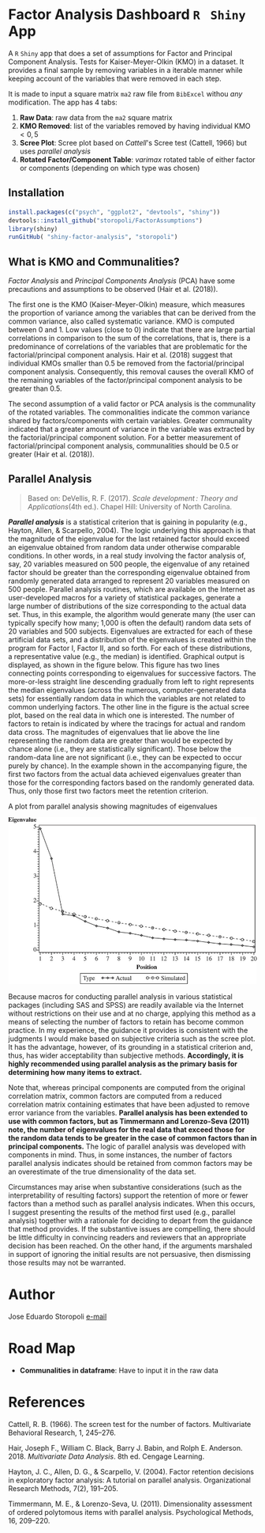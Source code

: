 # Factor Analysis Dashboard `R ` `Shiny` App

A `R` `Shiny` app that does a set of assumptions for Factor and Principal Component Analysis. Tests for Kaiser-Meyer-Olkin (KMO) in a dataset. It provides a final sample by removing variables in a iterable manner while keeping account of the variables that were removed in each step.

It is made to input a square matrix `ma2` raw file from `BibExcel` withou *any* modification. The app has 4 tabs:

1. **Raw Data**: raw data from the `ma2` square matrix
2. **KMO Removed**: list of the variables removed by having individual KMO $< 0,5$ 
3. **Scree Plot**: Scree plot based on *Cattell*'s Scree test  (Cattell, 1966)  but uses *parallel analysis*
4. **Rotated Factor/Component Table**: *varimax* rotated table of either factor or components (depending on which type was chosen)

## Installation

``` R
install.packages(c("psych", "ggplot2", "devtools", "shiny"))
devtools::install_github("storopoli/FactorAssumptions")
library(shiny)
runGitHub( "shiny-factor-analysis", "storopoli")
```

## What is KMO and Communalities?

*Factor Analysis* and *Principal Components Analysis* (PCA) have some
precautions and assumptions to be observed (Hair et al. (2018)).

The first one is the KMO (Kaiser-Meyer-Olkin) measure, which measures
the proportion of variance among the variables that can be derived from
the common variance, also called systematic variance. KMO is computed
between 0 and 1. Low values (close to 0) indicate that there are large
partial correlations in comparison to the sum of the correlations, that
is, there is a predominance of correlations of the variables that are
problematic for the factorial/principal component analysis. Hair et al.
(2018) suggest that individual KMOs smaller than 0.5 be removed from the
factorial/principal component analysis. Consequently, this removal
causes the overall KMO of the remaining variables of the
factor/principal component analysis to be greater than 0.5.

The second assumption of a valid factor or PCA analysis is the
communality of the rotated variables. The commonalities indicate the
common variance shared by factors/components with certain variables.
Greater communality indicated that a greater amount of variance in the
variable was extracted by the factorial/principal component solution.
For a better measurement of factorial/principal component analysis,
communalities should be 0.5 or greater (Hair et al. (2018)).

## Parallel Analysis

> Based on: DeVellis, R. F. (2017). *Scale development : Theory and Applications*(4th ed.). Chapel Hill: University of North Carolina.

***Parallel analysis*** is a statistical criterion that is gaining in popularity (e.g., Hayton, Allen, & Scarpello, 2004). The logic underlying this approach is that the magnitude of the eigenvalue for the last retained factor should exceed an eigenvalue obtained from random data under otherwise comparable conditions. In other words, in a real study involving the factor analysis of, say, 20 variables measured on 500 people, the eigenvalue of any retained factor should be greater than the corresponding eigenvalue obtained from randomly generated data arranged to represent 20 variables measured on 500 people. Parallel analysis routines, which are available on the Internet as user-developed macros for a variety of statistical packages, generate a large number of distributions of the size corresponding to the actual data set. Thus, in this example, the algorithm would generate many (the user can typically specify how many; 1,000 is often the default) random data sets of 20 variables and 500 subjects. Eigenvalues are extracted for each of these artificial data sets, and a distribution of the eigenvalues is created within the program for Factor I, Factor II, and so forth. For each of these distributions, a representative value (e.g., the median) is identified. Graphical output is displayed, as shown in the figure below. This figure has two lines connecting points corresponding to eigenvalues for successive factors. The more-or-less straight line descending gradually from left to right represents the median eigenvalues (across the numerous, computer-generated data sets) for essentially random data in which the variables are not related to common underlying factors. The other line in the figure is the actual scree plot, based on the real data in which one is interested. The number of factors to retain is indicated by where the tracings for actual and random data cross. The magnitudes of eigenvalues that lie above the line representing the random data are greater than would be expected by chance alone (i.e., they are statistically significant). Those below the random-data line are not significant (i.e., they can be expected to occur purely by chance). In the example shown in the accompanying figure, the first two factors from the actual data achieved eigenvalues greater than those for the corresponding factors based on the randomly generated data. Thus, only those first two factors meet the retention criterion.

A plot from parallel analysis showing magnitudes of eigenvalues

![parallel](images/parallel.png)

Because macros for conducting parallel analysis in various statistical packages (including SAS and SPSS) are readily available via the Internet without restrictions on their use and at no charge, applying this method as a means of selecting the number of factors to retain has become common practice. In my experience, the guidance it provides is consistent with the judgments I would make based on subjective criteria such as the scree plot. It has the advantage, however, of its grounding in a statistical criterion and, thus, has wider acceptability than subjective methods. **Accordingly, it is highly recommended using parallel analysis as the primary basis for determining how many items to extract.**

Note that, whereas principal components are computed from the original correlation matrix, common factors are computed from a reduced correlation matrix containing estimates that have been adjusted to remove error variance from the variables. **Parallel analysis has been extended to use with common factors, but as Timmermann and Lorenzo-Seva (2011) note, the number of eigenvalues for the real data that exceed those for the random data tends to be greater in the case of common factors than in principal components.** The logic of parallel analysis was developed with components in mind. Thus, in some instances, the number of factors parallel analysis indicates should be retained from common factors may be an overestimate of the true dimensionality of the data set.

Circumstances may arise when substantive considerations (such as the interpretability of resulting factors) support the retention of more or fewer factors than a method such as parallel analysis indicates. When this occurs, I suggest presenting the results of the method first used (e.g., parallel analysis) together with a rationale for deciding to depart from the guidance that method provides. If the substantive issues are compelling, there should be little difficulty in convincing readers and reviewers that an appropriate decision has been reached. On the other hand, if the arguments marshaled in support of ignoring the initial results are not persuasive, then dismissing those results may not be warranted.

# Author

Jose Eduardo Storopoli [e-mail](mailto:thestoropoli@gmail.com)

# Road Map

* **Communalities in dataframe**: Have to input it in the raw data

# References

Cattell, R. B. (1966). The screen test for the number of factors. Multivariate Behavioral Research, 1, 245–276.

Hair, Joseph F., William C. Black, Barry J. Babin, and Rolph E.
Anderson. 2018. *Multivariate Data Analysis*. 8th ed. Cengage Learning.

Hayton, J. C., Allen, D. G., & Scarpello, V. (2004). Factor retention decisions in exploratory factor analysis: A tutorial on parallel analysis. Organizational Research Methods, 7(2), 191–205.

Timmermann, M. E., & Lorenzo-Seva, U. (2011). Dimensionality assessment of ordered polytomous items with parallel analysis. Psychological Methods, 16, 209–220.
